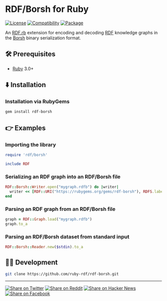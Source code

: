 # RDF/Borsh for Ruby

[![License](https://img.shields.io/badge/license-Public%20Domain-blue.svg)](https://unlicense.org)
[![Compatibility](https://img.shields.io/badge/ruby-3.0%2B-blue)](https://rubygems.org/gems/rdf-borsh)
[![Package](https://img.shields.io/gem/v/rdf-borsh)](https://rubygems.org/gems/rdf-borsh)

An [RDF.rb] extension for encoding and decoding [RDF] knowledge graphs in
the [Borsh] binary serialization format.

[Borsh]: https://borsh.io
[RDF]: https://www.w3.org/TR/rdf12-concepts/
[RDF.rb]: https://github.com/ruby-rdf/rdf

## 🛠️ Prerequisites

- [Ruby](https://ruby-lang.org) 3.0+

## ⬇️ Installation

### Installation via RubyGems

```bash
gem install rdf-borsh
```

## 👉 Examples

### Importing the library

```ruby
require 'rdf/borsh'

include RDF
```

### Serializing an RDF graph into an RDF/Borsh file

```ruby
RDF::Borsh::Writer.open("mygraph.rdfb") do |writer|
  writer << [RDF::URI("https://rubygems.org/gems/rdf-borsh"), RDFS.label, "RDF/Borsh for Ruby"]
end
```

### Parsing an RDF graph from an RDF/Borsh file

```ruby
graph = RDF::Graph.load("mygraph.rdfb")
graph.to_a
```

### Parsing an RDF/Borsh dataset from standard input

```ruby
RDF::Borsh::Reader.new($stdin).to_a
```

## 👨‍💻 Development

```bash
git clone https://github.com/ruby-rdf/rdf-borsh.git
```

- - -

[![Share on Twitter](https://img.shields.io/badge/share%20on-twitter-03A9F4?logo=twitter)](https://twitter.com/share?url=https://github.com/ruby-rdf/rdf-borsh&text=RDF%2FBorsh+for+Ruby)
[![Share on Reddit](https://img.shields.io/badge/share%20on-reddit-red?logo=reddit)](https://reddit.com/submit?url=https://github.com/ruby-rdf/rdf-borsh&title=RDF%2FBorsh+for+Ruby)
[![Share on Hacker News](https://img.shields.io/badge/share%20on-hacker%20news-orange?logo=ycombinator)](https://news.ycombinator.com/submitlink?u=https://github.com/ruby-rdf/rdf-borsh&t=RDF%2FBorsh+for+Ruby)
[![Share on Facebook](https://img.shields.io/badge/share%20on-facebook-1976D2?logo=facebook)](https://www.facebook.com/sharer/sharer.php?u=https://github.com/ruby-rdf/rdf-borsh)
